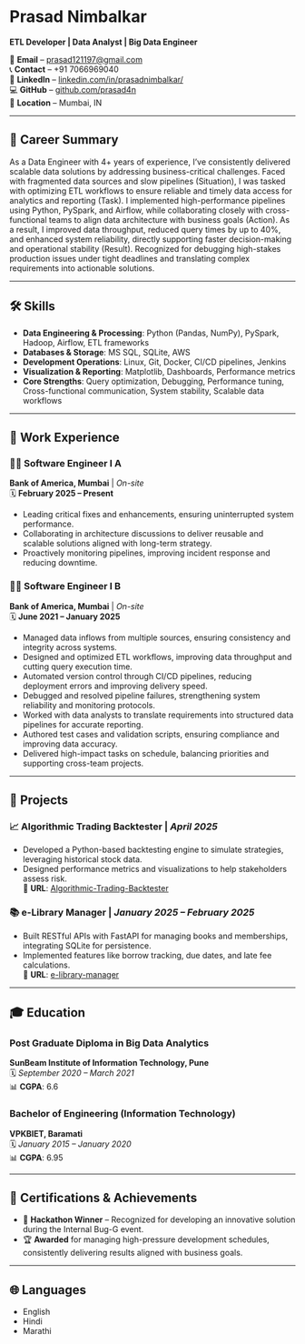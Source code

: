 # Prasad Nimbalkar  
**ETL Developer | Data Analyst | Big Data Engineer**  

📧 **Email** – prasad121197@gmail.com  
📞 **Contact** – +91 7066969040  
🔗 **LinkedIn** – [linkedin.com/in/prasadnimbalkar/](https://linkedin.com/in/prasadnimbalkar/)  
💻 **GitHub** – [github.com/prasad4n](https://github.com/prasad4n)  
📍 **Location** – Mumbai, IN  

---

## 🧠 Career Summary  
As a Data Engineer with 4+ years of experience, I’ve consistently delivered scalable data solutions by addressing business-critical challenges. Faced with fragmented data sources and slow pipelines (Situation), I was tasked with optimizing ETL workflows to ensure reliable and timely data access for analytics and reporting (Task). I implemented high-performance pipelines using Python, PySpark, and Airflow, while collaborating closely with cross-functional teams to align data architecture with business goals (Action). As a result, I improved data throughput, reduced query times by up to 40%, and enhanced system reliability, directly supporting faster decision-making and operational stability (Result). Recognized for debugging high-stakes production issues under tight deadlines and translating complex requirements into actionable solutions.

---

## 🛠️ Skills  
- **Data Engineering & Processing**: Python (Pandas, NumPy), PySpark, Hadoop, Airflow, ETL frameworks  
- **Databases & Storage**: MS SQL, SQLite, AWS  
- **Development Operations**: Linux, Git, Docker, CI/CD pipelines, Jenkins  
- **Visualization & Reporting**: Matplotlib, Dashboards, Performance metrics  
- **Core Strengths**: Query optimization, Debugging, Performance tuning, Cross-functional communication, System stability, Scalable data workflows  

---

## 💼 Work Experience  

### 👨‍💻 Software Engineer I A  
**Bank of America, Mumbai** | *On-site*  
🗓️ **February 2025 – Present**  
- Leading critical fixes and enhancements, ensuring uninterrupted system performance.  
- Collaborating in architecture discussions to deliver reusable and scalable solutions aligned with long-term strategy.  
- Proactively monitoring pipelines, improving incident response and reducing downtime.  

### 👨‍💻 Software Engineer I B  
**Bank of America, Mumbai** | *On-site*  
🗓️ **June 2021 – January 2025**  
- Managed data inflows from multiple sources, ensuring consistency and integrity across systems.  
- Designed and optimized ETL workflows, improving data throughput and cutting query execution time.  
- Automated version control through CI/CD pipelines, reducing deployment errors and improving delivery speed.  
- Debugged and resolved pipeline failures, strengthening system reliability and monitoring protocols.  
- Worked with data analysts to translate requirements into structured data pipelines for accurate reporting.  
- Authored test cases and validation scripts, ensuring compliance and improving data accuracy.  
- Delivered high-impact tasks on schedule, balancing priorities and supporting cross-team projects.  

---

## 🚀 Projects  

### 📈 Algorithmic Trading Backtester | *April 2025*  
- Developed a Python-based backtesting engine to simulate strategies, leveraging historical stock data.  
- Designed performance metrics and visualizations to help stakeholders assess risk.  
🔗 **URL**: [Algorithmic-Trading-Backtester](https://github.com/prasad4n/Algorithmic-Trading-Backtester)

### 📚 e-Library Manager | *January 2025 – February 2025*  
- Built RESTful APIs with FastAPI for managing books and memberships, integrating SQLite for persistence.  
- Implemented features like borrow tracking, due dates, and late fee calculations.  
🔗 **URL**: [e-library-manager](https://github.com/prasad4n/e-library-manager)  

---

## 🎓 Education  

### Post Graduate Diploma in Big Data Analytics  
**SunBeam Institute of Information Technology, Pune**  
🗓️ *September 2020 – March 2021*  
📊 **CGPA**: 6.6  

### Bachelor of Engineering (Information Technology)  
**VPKBIET, Baramati**  
🗓️ *January 2015 – January 2020*  
📊 **CGPA**: 6.95  

---

## 🏅 Certifications & Achievements  
- 🥇 **Hackathon Winner** – Recognized for developing an innovative solution during the Internal Bug-G event.  
- 🏆 **Awarded** for managing high-pressure development schedules, consistently delivering results aligned with business goals.  

---

## 🌐 Languages  
- English  
- Hindi  
- Marathi  
